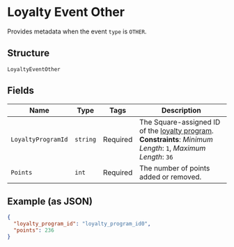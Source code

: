 
# Loyalty Event Other

Provides metadata when the event `type` is `OTHER`.

## Structure

`LoyaltyEventOther`

## Fields

| Name | Type | Tags | Description |
|  --- | --- | --- | --- |
| `LoyaltyProgramId` | `string` | Required | The Square-assigned ID of the [loyalty program](/doc/models/loyalty-program.md).<br>**Constraints**: *Minimum Length*: `1`, *Maximum Length*: `36` |
| `Points` | `int` | Required | The number of points added or removed. |

## Example (as JSON)

```json
{
  "loyalty_program_id": "loyalty_program_id0",
  "points": 236
}
```

